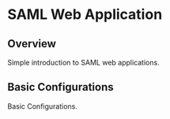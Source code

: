 # SAML Web Application

## Overview
Simple introduction to SAML web applications.

## Basic Configurations
Basic Configurations.